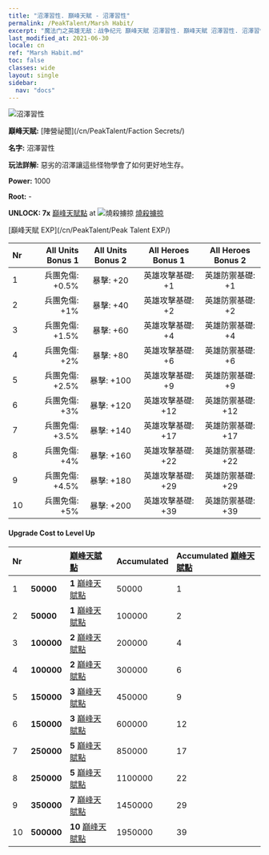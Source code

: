 ```yaml
---
title: "沼澤習性. 巔峰天賦 - 沼澤習性"
permalink: /PeakTalent/Marsh Habit/
excerpt: "魔法门之英雄无敌：战争纪元 巔峰天賦 沼澤習性. 巔峰天賦 沼澤習性. 沼澤習性"
last_modified_at: 2021-06-30
locale: cn
ref: "Marsh Habit.md"
toc: false
classes: wide
layout: single
sidebar:
  nav: "docs"
---
```


  ![沼澤習性](/images/pt/talent_3005.png)

  **巔峰天賦:** [陣營祕聞](/cn/PeakTalent/Faction Secrets/)

  **名字:** 沼澤習性

  **玩法詳解:** 惡劣的沼澤讓這些怪物學會了如何更好地生存。

  **Power:** 1000

  **Root:** -

  **UNLOCK: 7x** [巔峰天賦點](/cn/Items/con_934/) at ![燒殺擄掠](/images/pt/talent_3004.png) [燒殺擄掠](/cn/PeakTalent/Aggressor/)

  [巔峰天賦 EXP](/cn/PeakTalent/Peak Talent EXP/)

  | Nr | All Units Bonus 1 | All Units Bonus 2 | All Heroes Bonus 1 | All Heroes Bonus 2 |
  |:---|--------------:|:-------------:|:-------------:|:-------------:|
  | 1 | 兵團免傷: +0.5% | 暴擊: +20 | 英雄攻擊基礎: +1 | 英雄防禦基礎: +1 |
  | 2 | 兵團免傷: +1% | 暴擊: +40 | 英雄攻擊基礎: +2 | 英雄防禦基礎: +2 |
  | 3 | 兵團免傷: +1.5% | 暴擊: +60 | 英雄攻擊基礎: +4 | 英雄防禦基礎: +4 |
  | 4 | 兵團免傷: +2% | 暴擊: +80 | 英雄攻擊基礎: +6 | 英雄防禦基礎: +6 |
  | 5 | 兵團免傷: +2.5% | 暴擊: +100 | 英雄攻擊基礎: +9 | 英雄防禦基礎: +9 |
  | 6 | 兵團免傷: +3% | 暴擊: +120 | 英雄攻擊基礎: +12 | 英雄防禦基礎: +12 |
  | 7 | 兵團免傷: +3.5% | 暴擊: +140 | 英雄攻擊基礎: +17 | 英雄防禦基礎: +17 |
  | 8 | 兵團免傷: +4% | 暴擊: +160 | 英雄攻擊基礎: +22 | 英雄防禦基礎: +22 |
  | 9 | 兵團免傷: +4.5% | 暴擊: +180 | 英雄攻擊基礎: +29 | 英雄防禦基礎: +29 |
  | 10 | 兵團免傷: +5% | 暴擊: +200 | 英雄攻擊基礎: +39 | 英雄防禦基礎: +39 |


#### Upgrade Cost to Level Up

  | Nr | <i class="fas fa-coins"/> | [巔峰天賦點](/cn/Items/con_934/) | Accumulated <i class="fas fa-coins"/> | Accumulated [巔峰天賦點](/cn/Items/con_934/) |
  |:---|:--------------|:-------------|:-------------|:-------------|
  | 1 | **50000** | **1** [巔峰天賦點](/cn/Items/con_934/) | 50000 | 1 |
  | 2 | **50000** | **1** [巔峰天賦點](/cn/Items/con_934/) | 100000 | 2 |
  | 3 | **100000** | **2** [巔峰天賦點](/cn/Items/con_934/) | 200000 | 4 |
  | 4 | **100000** | **2** [巔峰天賦點](/cn/Items/con_934/) | 300000 | 6 |
  | 5 | **150000** | **3** [巔峰天賦點](/cn/Items/con_934/) | 450000 | 9 |
  | 6 | **150000** | **3** [巔峰天賦點](/cn/Items/con_934/) | 600000 | 12 |
  | 7 | **250000** | **5** [巔峰天賦點](/cn/Items/con_934/) | 850000 | 17 |
  | 8 | **250000** | **5** [巔峰天賦點](/cn/Items/con_934/) | 1100000 | 22 |
  | 9 | **350000** | **7** [巔峰天賦點](/cn/Items/con_934/) | 1450000 | 29 |
  | 10 | **500000** | **10** [巔峰天賦點](/cn/Items/con_934/) | 1950000 | 39 |
